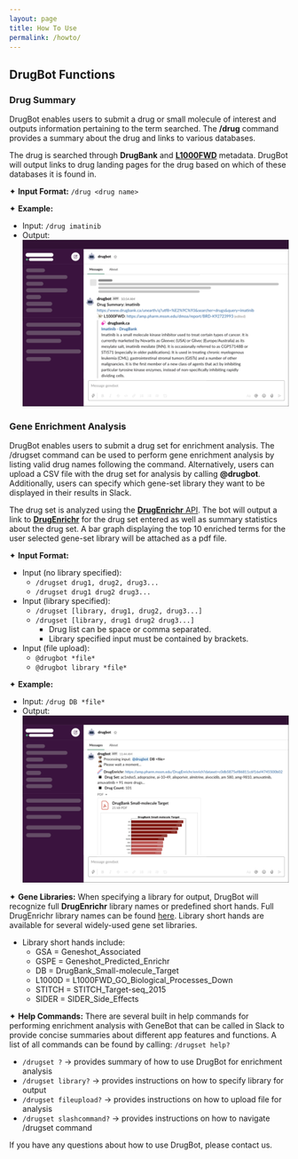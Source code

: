 ```yaml
---
layout: page
title: How To Use 
permalink: /howto/
---
```


## DrugBot Functions

### Drug Summary 
DrugBot enables users to submit a drug or small molecule of interest and outputs information pertaining to the term searched. The **/drug** command provides a summary about the drug and links to various databases. 

The drug is searched through **DrugBank** and [**L1000FWD**](https://amp.pharm.mssm.edu/L1000FWD/) metadata. DrugBot will output links to drug landing pages for the drug based on which of these databases it is found in. 

✦ **Input Format:** `/drug <drug name>`

✦ **Example:** 
- Input: `/drug imatinib`
- Output: 
![image](/assets/images/drug_summary_output.png)

### Gene Enrichment Analysis
DrugBot enables users to submit a drug set for enrichment analysis. The /drugset command can be used to perform gene enrichment analysis by listing valid drug names following the command. Alternatively, users can upload a CSV file with the drug set for analysis by calling **@drugbot**. Additionally, users can specify which gene-set library they want to be displayed in their results in Slack.

The drug set is analyzed using the [**DrugEnrichr** API](https://amp.pharm.mssm.edu/DrugEnrichr/help#api). The bot will output a link to [**DrugEnrichr**](https://amp.pharm.mssm.edu/DrugEnrichr/) for the drug set entered as well as summary statistics about the drug set. A bar graph displaying the top 10 enriched terms for the user selected gene-set library will be attached as a pdf file. 

✦ **Input Format:** 
- Input (no library specified): 
    - `/drugset drug1, drug2, drug3... ` 
    - `/drugset drug1 drug2 drug3... ` 
- Input (library specified): 
    - `/drugset [library, drug1, drug2, drug3...] ` 
    - `/drugset [library, drug1 drug2 drug3...] ` 
        - Drug list can be space or comma separated.
        - Library specified input must be contained by brackets.
- Input (file upload): 
    - `@drugbot *file*` 
    - `@drugbot library *file*` 

✦ **Example:** 
- Input: `/drug DB *file*`
- Output: 
![image](/assets/images/drug_enrichment_output.png)

✦ **Gene Libraries:**
When specifying a library for output, DrugBot will recognize full **DrugEnrichr** library names or predefined short hands. Full DrugEnrichr library names can be found [here](https://amp.pharm.mssm.edu/DrugEnrichr/#stats). Library short hands are available for several widely-used gene set libraries.
- Library short hands include:
    - GSA = Geneshot_Associated
    - GSPE = Geneshot_Predicted_Enrichr
    - DB = DrugBank_Small-molecule_Target
    - L1000D = L1000FWD_GO_Biological_Processes_Down
    - STITCH = STITCH_Target-seq_2015
    - SIDER = SIDER_Side_Effects

✦ **Help Commands:**
There are several built in help commands for performing enrichment analysis with GeneBot that can be called in Slack to provide concise summaries about different app features and functions. A list of all commands can be found by calling: `/drugset help?`

- `/drugset ?` → provides summary of how to use DrugBot for enrichment analysis  
- `/drugset library?` → provides instructions on how to specify library for output
- `/drugset fileupload?` → provides instructions on how to upload file for analysis
- `/drugset slashcommand?` → provides instructions on how to navigate /drugset command

If you have any questions about how to use DrugBot, please contact us.
